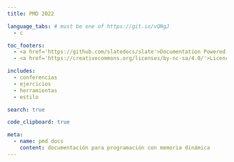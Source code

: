 ```yaml
---
title: PMD 2022

language_tabs: # must be one of https://git.io/vQNgJ
  - c

toc_footers:
  - <a href='https://github.com/slatedocs/slate'>Documentation Powered by Slate</a>
  - <a href='https://creativecommons.org/licenses/by-nc-sa/4.0/'>Licence</a>

includes:
  - conferencias
  - ejercicios
  - herramientas
  - estilo

search: true

code_clipboard: true

meta:
  - name: pmd docs
    content: documentación para programación con memoria dinámica
---
```


